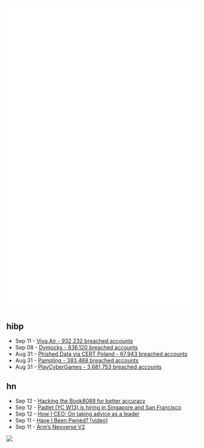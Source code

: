 ![Metrics](https://raw.githubusercontent.com/phixion/phixion/master/metrics.svg)

## hibp

<!--
for https://github.com/phixion/phixion/blob/main/.github/workflows/feeds.yml
-->
<!--START_SECTION:haveibeenpwnd-->
- Sep 11 - [Viva Air - 932,232 breached accounts](https://haveibeenpwned.com/PwnedWebsites#VivaAir)
- Sep 08 - [Dymocks - 836,120 breached accounts](https://haveibeenpwned.com/PwnedWebsites#Dymocks)
- Aug 31 - [Phished Data via CERT Poland - 67,943 breached accounts](https://haveibeenpwned.com/PwnedWebsites#CERTPolandPhish)
- Aug 31 - [Pampling - 383,468 breached accounts](https://haveibeenpwned.com/PwnedWebsites#Pampling)
- Aug 31 - [PlayCyberGames - 3,681,753 breached accounts](https://haveibeenpwned.com/PwnedWebsites#PlayCyberGames)
<!--END_SECTION:haveibeenpwnd-->

## hn

<!--
for https://github.com/phixion/phixion/blob/main/.github/workflows/feeds.yml
-->
<!--START_SECTION:hn-->
- Sep 12 - [Hacking the Book8088 for better accuracy](https://martypc.blogspot.com/2023/09/hacking-book8088-for-better-accuracy.html)
- Sep 12 - [Padlet (YC W13) is hiring in Singapore and San Francisco](https://padlet.jobs)
- Sep 12 - [How I CEO: On taking advice as a leader](https://mercury.com/blog/inside-mercury/how-i-ceo-taking-advice-as-leader)
- Sep 11 - [Have I Been Pwned? [video]](https://www.youtube.com/watch?v=pxPEdUFdayA)
- Sep 11 - [Arm’s Neoverse V2](https://chipsandcheese.com/2023/09/11/hot-chips-2023-arms-neoverse-v2/)
<!--END_SECTION:hn-->

<!--
for https://yhype.me
-->
![](https://hit.yhype.me/github/profile?user_id=13013670)
